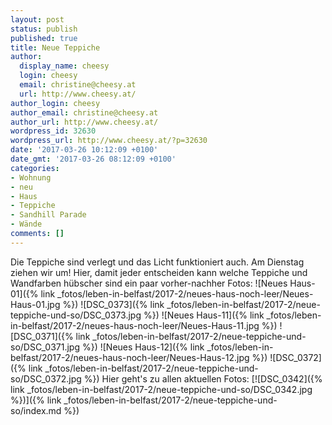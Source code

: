 ```yaml
---
layout: post
status: publish
published: true
title: Neue Teppiche
author:
  display_name: cheesy
  login: cheesy
  email: christine@cheesy.at
  url: http://www.cheesy.at/
author_login: cheesy
author_email: christine@cheesy.at
author_url: http://www.cheesy.at/
wordpress_id: 32630
wordpress_url: http://www.cheesy.at/?p=32630
date: '2017-03-26 10:12:09 +0100'
date_gmt: '2017-03-26 08:12:09 +0100'
categories:
- Wohnung
- neu
- Haus
- Teppiche
- Sandhill Parade
- Wände
comments: []
---
```

Die Teppiche sind verlegt und das Licht funktioniert auch. Am Dienstag ziehen wir um! Hier, damit jeder entscheiden kann welche Teppiche und Wandfarben hübscher sind ein paar vorher-nachher Fotos:
![Neues Haus-01]({% link _fotos/leben-in-belfast/2017-2/neues-haus-noch-leer/Neues-Haus-01.jpg %}) ![DSC_0373]({% link _fotos/leben-in-belfast/2017-2/neue-teppiche-und-so/DSC_0373.jpg %})
![Neues Haus-11]({% link _fotos/leben-in-belfast/2017-2/neues-haus-noch-leer/Neues-Haus-11.jpg %}) ![DSC_0371]({% link _fotos/leben-in-belfast/2017-2/neue-teppiche-und-so/DSC_0371.jpg %})
![Neues Haus-12]({% link _fotos/leben-in-belfast/2017-2/neues-haus-noch-leer/Neues-Haus-12.jpg %}) ![DSC_0372]({% link _fotos/leben-in-belfast/2017-2/neue-teppiche-und-so/DSC_0372.jpg %})
Hier geht's zu allen aktuellen Fotos:
[![DSC_0342]({% link _fotos/leben-in-belfast/2017-2/neue-teppiche-und-so/DSC_0342.jpg %})]({% link _fotos/leben-in-belfast/2017-2/neue-teppiche-und-so/index.md %})
